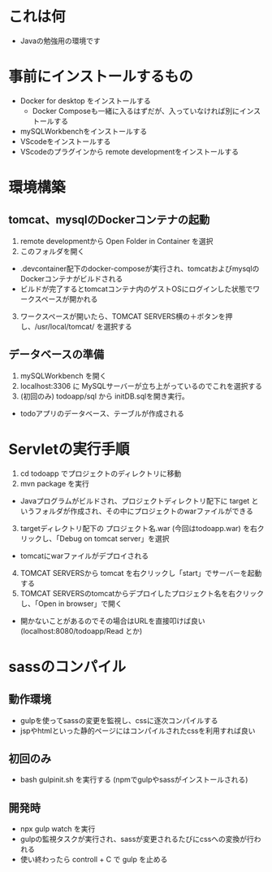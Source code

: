 # これは何
- Javaの勉強用の環境です

# 事前にインストールするもの
- Docker for desktop をインストールする
    - Docker Composeも一緒に入るはずだが、入っていなければ別にインストールする 
- mySQLWorkbenchをインストールする
- VScodeをインストールする
- VScodeのプラグインから remote developmentをインストールする

# 環境構築
## tomcat、mysqlのDockerコンテナの起動
1. remote developmentから Open Folder in Container を選択
2. このフォルダを開く 
- .devcontainer配下のdocker-composeが実行され、tomcatおよびmysqlのDockerコンテナがビルドされる
- ビルドが完了するとtomcatコンテナ内のゲストOSにログインした状態でワークスペースが開かれる
3. ワークスペースが開いたら、TOMCAT SERVERS横の＋ボタンを押し、/usr/local/tomcat/ を選択する
## データベースの準備
1. mySQLWorkbench を開く
2. localhost:3306 に MySQLサーバーが立ち上がっているのでこれを選択する
3. (初回のみ) todoapp/sql から initDB.sqlを開き実行。
- todoアプリのデータベース、テーブルが作成される

# Servletの実行手順
1. cd todoapp でプロジェクトのディレクトリに移動
2. mvn package を実行 
- Javaプログラムがビルドされ、プロジェクトディレクトリ配下に target というフォルダが作成され、その中にプロジェクトのwarファイルができる
3. targetディレクトリ配下の プロジェクト名.war (今回はtodoapp.war) を右クリックし、「Debug on tomcat server」を選択
- tomcatにwarファイルがデプロイされる
4. TOMCAT SERVERSから tomcat を右クリックし「start」でサーバーを起動する
5. TOMCAT SERVERSのtomcatからデプロイしたプロジェクト名を右クリックし、「Open in browser」で開く
- 開かないことがあるのでその場合はURLを直接叩けば良い (localhost:8080/todoapp/Read とか)

# sassのコンパイル
## 動作環境
- gulpを使ってsassの変更を監視し、cssに逐次コンパイルする
- jspやhtmlといった静的ページにはコンパイルされたcssを利用すれば良い 
## 初回のみ
- bash gulpinit.sh を実行する (npmでgulpやsassがインストールされる)
## 開発時
- npx gulp watch を実行
- gulpの監視タスクが実行され、sassが変更されるたびにcssへの変換が行われる
- 使い終わったら controll + C で gulp を止める